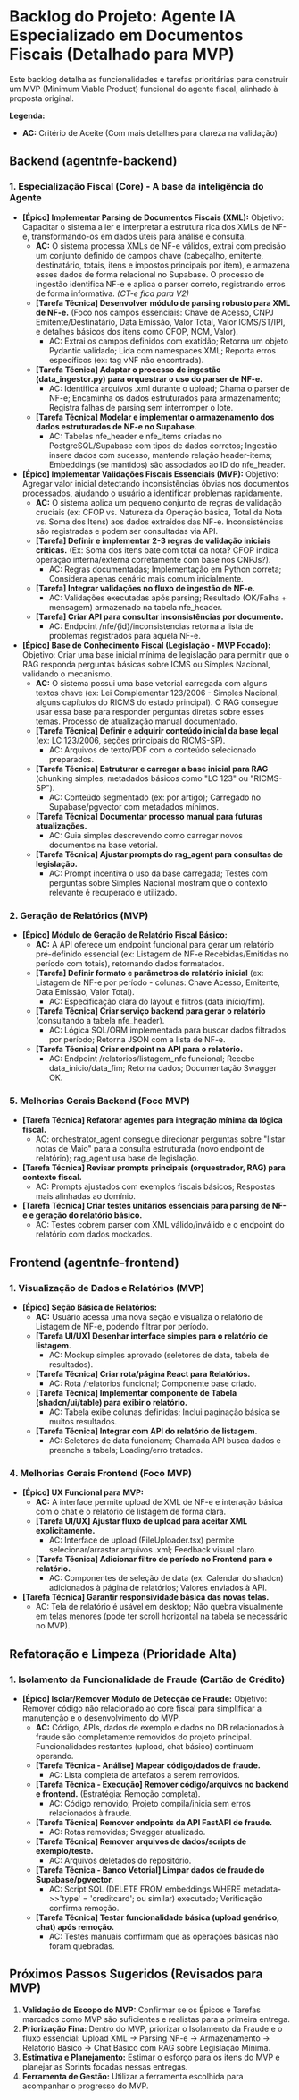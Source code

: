 # **Backlog do Projeto: Agente IA Especializado em Documentos Fiscais (Detalhado para MVP)**

Este backlog detalha as funcionalidades e tarefas prioritárias para construir um MVP (Minimum Viable Product) funcional do agente fiscal, alinhado à proposta original.

**Legenda:**

* **AC:** Critério de Aceite (Com mais detalhes para clareza na validação)

## **Backend (agentnfe-backend)**

### **1\. Especialização Fiscal (Core) \- A base da inteligência do Agente**

* **\[Épico\] Implementar Parsing de Documentos Fiscais (XML):** Objetivo: Capacitar o sistema a ler e interpretar a estrutura rica dos XMLs de NF-e, transformando-os em dados úteis para análise e consulta.  
  * **AC:** O sistema processa XMLs de NF-e válidos, extrai com precisão um conjunto definido de campos chave (cabeçalho, emitente, destinatário, totais, itens e impostos principais por item), e armazena esses dados de forma relacional no Supabase. O processo de ingestão identifica NF-e e aplica o parser correto, registrando erros de forma informativa. *(CT-e fica para V2)*  
  * **\[Tarefa Técnica\] Desenvolver módulo de parsing robusto para XML de NF-e.** (Foco nos campos essenciais: Chave de Acesso, CNPJ Emitente/Destinatário, Data Emissão, Valor Total, Valor ICMS/ST/IPI, e detalhes básicos dos itens como CFOP, NCM, Valor).  
    * AC: Extrai os campos definidos com exatidão; Retorna um objeto Pydantic validado; Lida com namespaces XML; Reporta erros específicos (ex: tag vNF não encontrada).  
  * **\[Tarefa Técnica\] Adaptar o processo de ingestão (data\_ingestor.py) para orquestrar o uso do parser de NF-e.**  
    * AC: Identifica arquivos .xml durante o upload; Chama o parser de NF-e; Encaminha os dados estruturados para armazenamento; Registra falhas de parsing sem interromper o lote.  
  * **\[Tarefa Técnica\] Modelar e implementar o armazenamento dos dados estruturados de NF-e no Supabase.**  
    * AC: Tabelas nfe\_header e nfe\_items criadas no PostgreSQL/Supabase com tipos de dados corretos; Ingestão insere dados com sucesso, mantendo relação header-items; Embeddings (se mantidos) são associados ao ID do nfe\_header.  
* **\[Épico\] Implementar Validações Fiscais Essenciais (MVP):** Objetivo: Agregar valor inicial detectando inconsistências óbvias nos documentos processados, ajudando o usuário a identificar problemas rapidamente.  
  * **AC:** O sistema aplica um pequeno conjunto de regras de validação cruciais (ex: CFOP vs. Natureza da Operação básica, Total da Nota vs. Soma dos Itens) aos dados extraídos das NF-e. Inconsistências são registradas e podem ser consultadas via API.  
  * **\[Tarefa\] Definir e implementar 2-3 regras de validação iniciais críticas.** (Ex: Soma dos itens bate com total da nota? CFOP indica operação interna/externa corretamente com base nos CNPJs?).  
    * AC: Regras documentadas; Implementação em Python correta; Considera apenas cenário mais comum inicialmente.  
  * **\[Tarefa\] Integrar validações no fluxo de ingestão de NF-e.**  
    * AC: Validações executadas após parsing; Resultado (OK/Falha \+ mensagem) armazenado na tabela nfe\_header.  
  * **\[Tarefa\] Criar API para consultar inconsistências por documento.**  
    * AC: Endpoint /nfe/{id}/inconsistencias retorna a lista de problemas registrados para aquela NF-e.  
* **\[Épico\] Base de Conhecimento Fiscal (Legislação \- MVP Focado):** Objetivo: Criar uma base inicial mínima de legislação para permitir que o RAG responda perguntas básicas sobre ICMS ou Simples Nacional, validando o mecanismo.  
  * **AC:** O sistema possui uma base vetorial carregada com alguns textos chave (ex: Lei Complementar 123/2006 \- Simples Nacional, alguns capítulos do RICMS do estado principal). O RAG consegue usar essa base para responder perguntas diretas sobre esses temas. Processo de atualização manual documentado.  
  * **\[Tarefa Técnica\] Definir e adquirir conteúdo inicial da base legal** (ex: LC 123/2006, seções principais do RICMS-SP).  
    * AC: Arquivos de texto/PDF com o conteúdo selecionado preparados.  
  * **\[Tarefa Técnica\] Estruturar e carregar a base inicial para RAG** (chunking simples, metadados básicos como "LC 123" ou "RICMS-SP").  
    * AC: Conteúdo segmentado (ex: por artigo); Carregado no Supabase/pgvector com metadados mínimos.  
  * **\[Tarefa Técnica\] Documentar processo manual para futuras atualizações.**  
    * AC: Guia simples descrevendo como carregar novos documentos na base vetorial.  
  * **\[Tarefa Técnica\] Ajustar prompts do rag\_agent para consultas de legislação.**  
    * AC: Prompt incentiva o uso da base carregada; Testes com perguntas sobre Simples Nacional mostram que o contexto relevante é recuperado e utilizado.

### **2\. Geração de Relatórios (MVP)**

* **\[Épico\] Módulo de Geração de Relatório Fiscal Básico:**  
  * **AC:** A API oferece um endpoint funcional para gerar um relatório pré-definido essencial (ex: Listagem de NF-e Recebidas/Emitidas no período com totais), retornando dados formatados.  
  * **\[Tarefa\] Definir formato e parâmetros do relatório inicial** (ex: Listagem de NF-e por período \- colunas: Chave Acesso, Emitente, Data Emissão, Valor Total).  
    * AC: Especificação clara do layout e filtros (data início/fim).  
  * **\[Tarefa Técnica\] Criar serviço backend para gerar o relatório** (consultando a tabela nfe\_header).  
    * AC: Lógica SQL/ORM implementada para buscar dados filtrados por período; Retorna JSON com a lista de NF-e.  
  * **\[Tarefa Técnica\] Criar endpoint na API para o relatório.**  
    * AC: Endpoint /relatorios/listagem\_nfe funcional; Recebe data\_inicio/data\_fim; Retorna dados; Documentação Swagger OK.

### **5\. Melhorias Gerais Backend (Foco MVP)**

* **\[Tarefa Técnica\] Refatorar agentes para integração mínima da lógica fiscal.**  
  * AC: orchestrator\_agent consegue direcionar perguntas sobre "listar notas de Maio" para a consulta estruturada (novo endpoint de relatório); rag\_agent usa base de legislação.  
* **\[Tarefa Técnica\] Revisar prompts principais (orquestrador, RAG) para contexto fiscal.**  
  * AC: Prompts ajustados com exemplos fiscais básicos; Respostas mais alinhadas ao domínio.  
* **\[Tarefa Técnica\] Criar testes unitários essenciais para parsing de NF-e e geração do relatório básico.**  
  * AC: Testes cobrem parser com XML válido/inválido e o endpoint do relatório com dados mockados.

## **Frontend (agentnfe-frontend)**

### **1\. Visualização de Dados e Relatórios (MVP)**

* **\[Épico\] Seção Básica de Relatórios:**  
  * **AC:** Usuário acessa uma nova seção e visualiza o relatório de Listagem de NF-e, podendo filtrar por período.  
  * **\[Tarefa UI/UX\] Desenhar interface simples para o relatório de listagem.**  
    * AC: Mockup simples aprovado (seletores de data, tabela de resultados).  
  * **\[Tarefa Técnica\] Criar rota/página React para Relatórios.**  
    * AC: Rota /relatorios funcional; Componente base criado.  
  * **\[Tarefa Técnica\] Implementar componente de Tabela (shadcn/ui/table) para exibir o relatório.**  
    * AC: Tabela exibe colunas definidas; Inclui paginação básica se muitos resultados.  
  * **\[Tarefa Técnica\] Integrar com API do relatório de listagem.**  
    * AC: Seletores de data funcionam; Chamada API busca dados e preenche a tabela; Loading/erro tratados.

### **4\. Melhorias Gerais Frontend (Foco MVP)**

* **\[Épico\] UX Funcional para MVP:**  
  * **AC:** A interface permite upload de XML de NF-e e interação básica com o chat e o relatório de listagem de forma clara.  
  * **\[Tarefa UI/UX\] Ajustar fluxo de upload para aceitar XML explicitamente.**  
    * AC: Interface de upload (FileUploader.tsx) permite selecionar/arrastar arquivos .xml; Feedback visual claro.  
  * **\[Tarefa Técnica\] Adicionar filtro de período no Frontend para o relatório.**  
    * AC: Componentes de seleção de data (ex: Calendar do shadcn) adicionados à página de relatórios; Valores enviados à API.  
* **\[Tarefa Técnica\] Garantir responsividade básica das novas telas.**  
  * AC: Tela de relatório é usável em desktop; Não quebra visualmente em telas menores (pode ter scroll horizontal na tabela se necessário no MVP).

## **Refatoração e Limpeza (Prioridade Alta)**

### **1\. Isolamento da Funcionalidade de Fraude (Cartão de Crédito)**

* **\[Épico\] Isolar/Remover Módulo de Detecção de Fraude:** Objetivo: Remover código não relacionado ao core fiscal para simplificar a manutenção e o desenvolvimento do MVP.  
  * **AC:** Código, APIs, dados de exemplo e dados no DB relacionados à fraude são completamente removidos do projeto principal. Funcionalidades restantes (upload, chat básico) continuam operando.  
  * **\[Tarefa Técnica \- Análise\] Mapear código/dados de fraude.**  
    * AC: Lista completa de artefatos a serem removidos.  
  * **\[Tarefa Técnica \- Execução\] Remover código/arquivos no backend e frontend.** (Estratégia: Remoção completa).  
    * AC: Código removido; Projeto compila/inicia sem erros relacionados à fraude.  
  * **\[Tarefa Técnica\] Remover endpoints da API FastAPI de fraude.**  
    * AC: Rotas removidas; Swagger atualizado.  
  * **\[Tarefa Técnica\] Remover arquivos de dados/scripts de exemplo/teste.**  
    * AC: Arquivos deletados do repositório.  
  * **\[Tarefa Técnica \- Banco Vetorial\] Limpar dados de fraude do Supabase/pgvector.**  
    * AC: Script SQL (DELETE FROM embeddings WHERE metadata-\>\>'type' \= 'creditcard'; ou similar) executado; Verificação confirma remoção.  
  * **\[Tarefa Técnica\] Testar funcionalidade básica (upload genérico, chat) após remoção.**  
    * AC: Testes manuais confirmam que as operações básicas não foram quebradas.

## **Próximos Passos Sugeridos (Revisados para MVP)**

1. **Validação do Escopo do MVP:** Confirmar se os Épicos e Tarefas marcados como MVP são suficientes e realistas para a primeira entrega.  
2. **Priorização Fina:** Dentro do MVP, priorizar o Isolamento da Fraude e o fluxo essencial: Upload XML \-\> Parsing NF-e \-\> Armazenamento \-\> Relatório Básico \-\> Chat Básico com RAG sobre Legislação Mínima.  
3. **Estimativa e Planejamento:** Estimar o esforço para os itens do MVP e planejar as Sprints focadas nessas entregas.  
4. **Ferramenta de Gestão:** Utilizar a ferramenta escolhida para acompanhar o progresso do MVP.